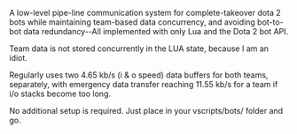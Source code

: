 A low-level pipe-line communication system for complete-takeover dota 2 bots while maintaining team-based data concurrency, and avoiding bot-to-bot data redundancy--All implemented with only Lua and the Dota 2 bot API. 

Team data is not stored concurrently in the LUA state, because I am an idiot.

Regularly uses two 4.65 kb/s (i & o speed) data buffers for both teams, separately, with emergency data transfer reaching 11.55 kb/s for a team if i/o stacks become too long.

No additional setup is required. Just place in your vscripts/bots/ folder and go.